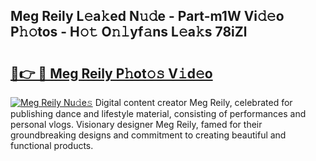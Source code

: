 ## Meg Reily L𝚎a𝚔ed N𝚞𝚍e - Part-m1W Vi𝚍𝚎o P𝚑𝚘tos - H𝚘𝚝 O𝚗𝚕yf𝚊ns L𝚎a𝚔s 78iZl

# <h2><a href="http://kfe4ce.oniu.top/?m=Meg+Reily">🔗👉 🔴 Meg Reily P𝚑ot𝚘𝚜 V𝚒d𝚎o</a></h2>

[![Meg Reily Nu𝚍e𝚜](https://i.imgur.com/0qMVB7G.gif)](http://kfe4ce.oniu.top/?m=Meg+Reily)
Digital content creator Meg Reily, celebrated for publishing dance and lifestyle material, consisting of performances and personal vlogs. Visionary designer Meg Reily, famed for their groundbreaking designs and commitment to creating beautiful and functional products.  
